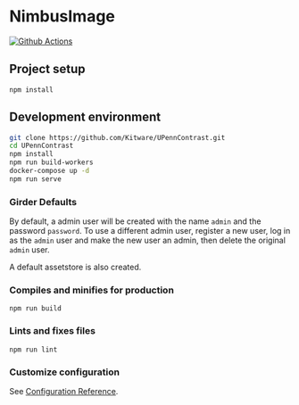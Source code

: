 # NimbusImage

[![Github Actions][github-actions-image]][github-actions-url]

## Project setup

```
npm install
```

## Development environment

```sh
git clone https://github.com/Kitware/UPennContrast.git
cd UPennContrast
npm install
npm run build-workers
docker-compose up -d
npm run serve
```

### Girder Defaults

By default, a admin user will be created with the name `admin` and the password `password`.  To use a different admin user, register a new user, log in as the `admin` user and make the new user an admin, then delete the original `admin` user.

A default assetstore is also created.

### Compiles and minifies for production

```
npm run build
```

### Lints and fixes files

```
npm run lint
```

### Customize configuration

See [Configuration Reference](https://cli.vuejs.org/config/).

[github-actions-image]: https://github.com/Kitware/UPennContrast/workflows/node/badge.svg
[github-actions-url]: https://github.com/Kitware/UPennContrast/actions
